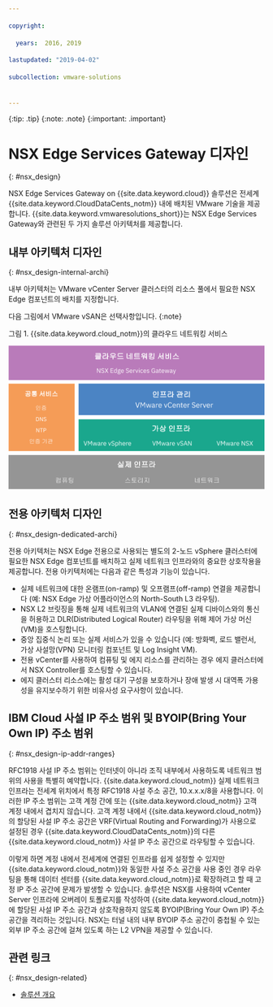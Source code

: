 ```yaml
---

copyright:

  years:  2016, 2019

lastupdated: "2019-04-02"

subcollection: vmware-solutions


---
```


{:tip: .tip}
{:note: .note}
{:important: .important}

# NSX Edge Services Gateway 디자인
{: #nsx_design}

NSX Edge Services Gateway on {{site.data.keyword.cloud}} 솔루션은 전세계 {{site.data.keyword.CloudDataCents_notm}} 내에 배치된 VMware 기술을 제공합니다. {{site.data.keyword.vmwaresolutions_short}}는 NSX Edge Services Gateway와 관련된 두 가지 솔루션 아키텍처를 제공합니다.

## 내부 아키텍처 디자인
{: #nsx_design-internal-archi}

내부 아키텍처는 VMware vCenter Server 클러스터의 리소스 풀에서 필요한 NSX Edge 컴포넌트의 배치를 지정합니다.

다음 그림에서 VMware vSAN은 선택사항입니다.
{:note}

그림 1. {{site.data.keyword.cloud_notm}}의 클라우드 네트워킹 서비스

![클라우드 네트워킹 서비스 아키텍처](architecture.svg "클라우드 네트워킹 서비스 아키텍처")

## 전용 아키텍처 디자인
{: #nsx_design-dedicated-archi}

전용 아키텍처는 NSX Edge 전용으로 사용되는 별도의 2-노드 vSphere 클러스터에 필요한 NSX Edge 컴포넌트를 배치하고 실제 네트워크 인프라와의 중요한 상호작용을 제공합니다. 전용 아키텍처에는 다음과 같은 특성과 기능이 있습니다.

* 실제 네트워크에 대한 온램프(on-ramp) 및 오프램프(off-ramp) 연결을 제공합니다 (예: NSX Edge 가상 어플라이언스의 North-South L3 라우팅).
* NSX L2 브릿징을 통해 실제 네트워크의 VLAN에 연결된 실제 디바이스와의 통신을 허용하고 DLR(Distributed Logical Router) 라우팅을 위해 제어 가상 머신(VM)을 호스팅합니다.
* 중앙 집중식 논리 또는 실제 서비스가 있을 수 있습니다 (예: 방화벽, 로드 밸런서, 가상 사설망(VPN) 모니터링 컴포넌트 및 Log Insight VM).
* 전용 vCenter를 사용하여 컴퓨팅 및 에지 리소스를 관리하는 경우 에지 클러스터에서 NSX Controller를 호스팅할 수 있습니다.
* 에지 클러스터 리소스에는 활성 대기 구성을 보호하거나 장애 발생 시 대역폭 가용성을 유지보수하기 위한 비유사성 요구사항이 있습니다.

## IBM Cloud 사설 IP 주소 범위 및 BYOIP(Bring Your Own IP) 주소 범위
{: #nsx_design-ip-addr-ranges}

RFC1918 사설 IP 주소 범위는 인터넷이 아니라 조직 내부에서 사용하도록 네트워크 범위의 사용을 특별히 예약합니다. {{site.data.keyword.cloud_notm}} 실제 네트워크 인프라는 전세계 위치에서 특정 RFC1918 사설 주소 공간, 10.x.x.x/8을 사용합니다. 이러한 IP 주소 범위는 고객 계정 간에 또는 {{site.data.keyword.cloud_notm}} 고객 계정 내에서 겹치지 않습니다. 고객 계정 내에서 {{site.data.keyword.cloud_notm}}의 할당된 사설 IP 주소 공간은 VRF(Virtual Routing and Forwarding)가 사용으로 설정된 경우 {{site.data.keyword.CloudDataCents_notm}}의 다른 {{site.data.keyword.cloud_notm}} 사설 IP 주소 공간으로 라우팅할 수 있습니다.

이렇게 하면 계정 내에서 전세계에 연결된 인프라를 쉽게 설정할 수 있지만 {{site.data.keyword.cloud_notm}}와 동일한 사설 주소 공간을 사용 중인 경우 라우팅을 통해 데이터 센터를 {{site.data.keyword.cloud_notm}}로 확장하려고 할 때 고정 IP 주소 공간에 문제가 발생할 수 있습니다. 솔루션은 NSX를 사용하여 vCenter Server 인프라에 오버레이 토폴로지를 작성하여 {{site.data.keyword.cloud_notm}}에 할당된 사설 IP 주소 공간과 상호작용하지 않도록 BYOIP(Bring Your Own IP) 주소 공간을 격리하는 것입니다. NSX는 터널 내의 내부 BYOIP 주소 공간이 중첩될 수 있는 외부 IP 주소 공간에 걸쳐 있도록 하는 L2 VPN을 제공할 수 있습니다.

## 관련 링크
{: #nsx_design-related}

* [솔루션 개요](/docs/services/vmwaresolutions/archiref/solution?topic=vmware-solutions-solution_overview)
